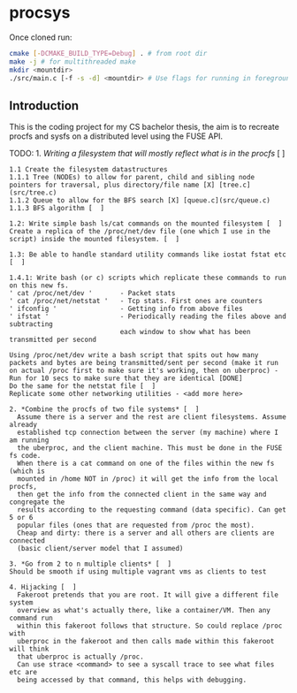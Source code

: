# procsys

Once cloned run:
```bash
cmake [-DCMAKE_BUILD_TYPE=Debug] . # from root dir
make -j # for multithreaded make
mkdir <mountdir>
./src/main.c [-f -s -d] <mountdir> # Use flags for running in foreground, single threaded for debugging
```

## Introduction
This is the coding project for my CS bachelor thesis, the aim is to recreate procfs and sysfs on a distributed level using the FUSE API.

TODO:
    1. *Writing a filesystem that will mostly reflect what is in the procfs* [  ]

    1.1 Create the filesystem datastructures
    1.1.1 Tree (NODEs) to allow for parent, child and sibling node pointers for traversal, plus directory/file name [X] [tree.c](src/tree.c)
    1.1.2 Queue to allow for the BFS search [X] [queue.c](src/queue.c)
    1.1.3 BFS algorithm [  ]

    1.2: Write simple bash ls/cat commands on the mounted filesystem [  ]
    Create a replica of the /proc/net/dev file (one which I use in the script) inside the mounted filesystem. [  ]

    1.3: Be able to handle standard utility commands like iostat fstat etc [  ]

    1.4.1: Write bash (or c) scripts which replicate these commands to run on this new fs.
    ' cat /proc/net/dev '       - Packet stats
    ' cat /proc/net/netstat '   - Tcp stats. First ones are counters
    ' ifconfig '                - Getting info from above files
    ' ifstat '                  - Periodically reading the files above and subtracting 
                                each window to show what has been transmitted per second

    Using /proc/net/dev write a bash script that spits out how many packets and bytes are being transmitted/sent per second (make it run on actual /proc first to make sure it's working, then on uberproc) - Run for 10 secs to make sure that they are identical [DONE]
    Do the same for the netstat file [  ]
    Replicate some other networking utilities - <add more here>

    2. *Combine the procfs of two file systems* [  ]
      Assume there is a server and the rest are client filesystems. Assume already
      established tcp connection between the server (my machine) where I am running
      the uberproc, and the client machine. This must be done in the FUSE fs code.
      When there is a cat command on one of the files within the new fs (which is
      mounted in /home NOT in /proc) it will get the info from the local procfs,
      then get the info from the connected client in the same way and congregate the
      results according to the requesting command (data specific). Can get 5 or 6
      popular files (ones that are requested from /proc the most).
      Cheap and dirty: there is a server and all others are clients are connected
      (basic client/server model that I assumed)
 
    3. *Go from 2 to n multiple clients* [  ]
    Should be smooth if using multiple vagrant vms as clients to test

    4. Hijacking [  ]
      Fakeroot pretends that you are root. It will give a different file system
      overview as what's actually there, like a container/VM. Then any command run
      within this fakeroot follows that structure. So could replace /proc with
      uberproc in the fakeroot and then calls made within this fakeroot will think
      that uberproc is actually /proc.
      Can use strace <command> to see a syscall trace to see what files etc are
      being accessed by that command, this helps with debugging.



